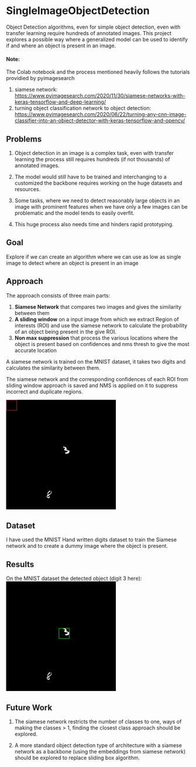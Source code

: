 # SingleImageObjectDetection
Object Detection algorithms, even for simple object detection, even with transfer learning require hundreds of annotated images. This project explores a possible way where a generalized model can be used to identify if and where an object is present in an image.

#### Note: 
The Colab notebook and the process mentioned heavily follows the tutorials providied by pyimagesearch
1. siamese network: 
https://www.pyimagesearch.com/2020/11/30/siamese-networks-with-keras-tensorflow-and-deep-learning/
2. turning object classification network to object detection:
https://www.pyimagesearch.com/2020/06/22/turning-any-cnn-image-classifier-into-an-object-detector-with-keras-tensorflow-and-opencv/

## Problems

1. Object detection in an image is a complex task, even with transfer learning the process still requires hundreds (if not thousands) of annotated images.

2. The model would still have to be trained and interchanging to a customized the backbone requires working on the huge datasets and resources.

3. Some tasks, where we need to detect reasonably large objects in an image with prominent features when we have only a few images can be problematic and the model tends to easily overfit.

4. This huge process also needs time and hinders rapid prototyping.

## Goal

Explore if we can create an algorithm where we can use as low as single image to detect where an object is present in an image

## Approach

The approach consists of three main parts:

1. **Siamese Network** that compares two images and gives the similarity between them
2. **A sliding window** on a input image from which we extract Region of interests (ROI) and use the siamese network to calculate the probability of an object being present in the give ROI.
3. **Non max suppression** that process the various locations where the object is present based on confidences and nms thresh to give the most accurate location

A siamese network is trained on the MNIST dataset, it takes two digits and calculates the similarity between them.

The siamese network and the corresponding confidences of each ROI from sliding window approach is saved and NMS is applied on it to suppress incorrect and duplicate regions.

![result_image](./resources/approach.gif)

## Dataset

I have used the MNIST Hand written digits dataset to train the Siamese network and to create a dummy image where the object is present.

## Results

On the MNIST dataset the detected object (digit 3 here):
![result_image](./resources/download.png)

## Future Work

1. The siamese network restricts the number of classes to one, ways of making the classes > 1, finding the closest class approach should be explored.

2. A more standard object detection type of architecture with a siamese network as a backbone (using the embeddings from siamese network) should be explored to replace sliding box algorithm.
